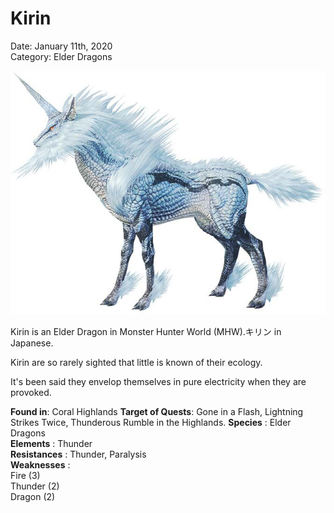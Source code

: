 # **Kirin**
Date: January 11th, 2020  
Category: Elder Dragons

![alt](images/Kirin.png)

Kirin is an Elder Dragon in Monster Hunter World (MHW).キリン in Japanese. 

Kirin are so rarely sighted that little is known of their ecology.

It's been said they envelop themselves in pure electricity when they are provoked.

    
**Found in**: Coral Highlands
**Target of Quests**: Gone in a Flash, Lightning Strikes Twice, Thunderous Rumble in the Highlands.
**Species** : Elder Dragons  
**Elements** : Thunder  
**Resistances** : Thunder, Paralysis  
**Weaknesses** :  
Fire (3)  
Thunder (2)  
Dragon (2)
   
